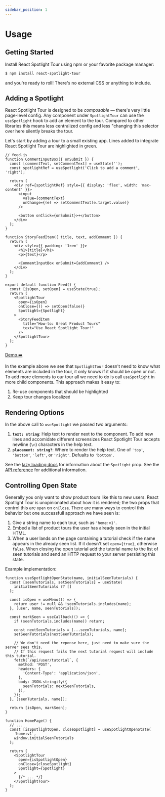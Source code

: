 ```yaml
---
sidebar_position: 1
---
```


# Usage

## Getting Started

Install React Spotlight Tour using npm or your favorite package manager:

```sh
$ npm install react-spotlight-tour
```

and you're ready to roll! There's no external CSS or anything to include.

## Adding a Spotlight

React Spotlight Tour is designed to be _composable_ — there's very little
page-level config. Any component under `SpotlightTour` can use the
`useSpotlight` hook to add an element to the tour. Compared to other libraries
this means less centralized config and less "changing this selector over here
silently breaks the tour.

Let's start by adding a tour to a small existing app. Lines added to integrate
React Spotlight Tour are highlighted in green.

```tsx {4,7,32-36,41}
// feed.js
function CommentInputBox({ onSubmit }) {
  const [commentText, setCommentText] = useState('');
  const spotlightRef = useSpotlight('Click to add a comment', 'right');

  return (
    <div ref={spotlightRef} style={{ display: 'flex', width: 'max-content' }}>
      <input
        value={commentText}
        onChange={(e) => setCommentText(e.target.value)}
      />

      <button onClick={onSubmit}>+</button>
    </div>
  );
}

function StoryFeedItem({ title, text, addComment }) {
  return (
    <div style={{ padding: '1rem' }}>
      <h1>{title}</h1>
      <p>{text}</p>

      <CommentInputBox onSubmit={addComment} />
    </div>
  );
}

export default function Feed() {
  const [isOpen, setOpen] = useState(true);
  return (
    <SpotlightTour
      open={isOpen}
      onClose={() => setOpen(false)}
      Spotlight={Spotlight}
    >
      <StoryFeedItem
        title="How-to: Great Product Tours"
        text="Use React Spotlight Tour!"
      />
    </SpotlightTour>
  );
}
```

[Demo ➡️](/demo)

In the example above we see that `SpotlightTour` doesn't need to know what
elements are included in the tour, it only knows if it should be open or not. To
add more elements to our tour all we need to do is call `useSpotlight` in more
child components. This approach makes it easy to:

1. Re-use components that should be highlighted
2. Keep tour changes localized

## Rendering Options

In the above call to `useSpotlight` we passed two arguments:

1. **`text: string`**: Help text to render next to the component. To add new
   lines and accomidate different screensizes React Spotlight Tour accepts
   newline (`\n`) characters in the help text.
2. **`placement: string?`**: Where to render the help text. One of `'top'`,
   `'bottom'`, `'left'`, or `'right'`. Defualts to `'bottom'`.

See the [lazy loading docs](/docs/lazy-loading) for information about the
`Spotlight` prop. See the [API reference](/docs/api) for additional information.

## Controlling Open State

Generally you only want to show product tours like this to new users. React
Spotlight Tour is unopinionated about how it is rendered; the two props that
control this are `open` on `onClose`. There are many ways to control this
behavior but one successfull approach we have seen is:

1. Give a string name to each tour, such as `'home:v1'`.
1. Embed a list of product tours the user has already seen in the initial HTML.
1. When a user lands on the page containing a tutorial check if the name appears
   in the already seen list. If it doesn't set `open={true}`, otherwise `false`.
   When closing the open tutorial add the tutorial name to the list of seen
   tutorials and send an HTTP request to your server persisting this state.

Example implementation:

```tsx
function useSpotlightOpenState(name, initialSeenTutorials) {
  const [seenTutorials, setSeenTutorials] = useState(
    initialSeenTutorials ?? []
  );

  const isOpen = useMemo(() => {
    return user != null && !seenTutorials.includes(name);
  }, [user, name, seenTutorials]);

  const markSeen = useCallback(() => {
    if (seenTutorials.includes(name)) return;

    const nextSeenTutorials = [...seenTutorials, name];
    setSeenTutorials(nextSeenTutorials);

    // We don't need the reponse here, just need to make sure the server sees this.
    // If this request fails the next tutorial request will include this tutorial.
    fetch(`/api/user/tutorial`, {
      method: 'POST',
      headers: {
        'Content-Type': 'application/json',
      },
      body: JSON.stringify({
        seenTutorials: nextSeenTutorials,
      }),
    });
  }, [seenTutorials, name]);

  return [isOpen, markSeen];
}

function HomePage() {
  // ...
  const [isSpotlightOpen, closeSpotlight] = useSpotlightOpenState(
    'home:v1',
    window.initialSeenTutorials
  );

  return (
    <SpotlightTour
      open={isSpotlightOpen}
      onClose={closeSpotlight}
      Spotlight={Spotlight}
    >
      {/* ... */}
    </SpotlightTour>
  );
}
```
